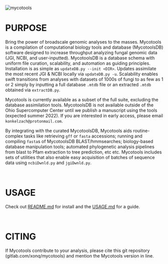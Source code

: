 ![mycotools](https://gitlab.com/xonq/mycotools/-/raw/master/mycotools.png)

# PURPOSE
Bring the power of broadscale genomic analyses to the masses. Mycotools is a compilation of computational biology tools and database (MycotoolsDB) software designed to increase throughput analyzing fungal genomic data (JGI, NCBI, and user-inputted). MycotoolsDB is a database schema with uniform file curation, scalability, and automation as guiding principles. Installation is as simple as `updateDB.py --init <DIR>`. Updates assimilate the most recent JGI & NCBI locally via `updateDB.py -u`. Scalability enables swift transitions from analyses with datasets of 1000s of fungi to as few as 1 or 2 simply by inputting a full database `.mtdb` file or an extracted `.mtdb` obtained via `extractDB.py`. 

Mycotools is currently available as a subset of the full suite, excluding the database assimilation tools. MycotoolsDB is not available outside of the Ohio Supercomputer Center until we publish a manuscript using the tools (expected summer 2022). If you are interested in early access, please email `konkelzach@protonmail.com`.

By integrating with the curated MycotoolsDB, Mycotools aids routine-complex tasks like retrieving `gff` or `fasta` accessions; running and compiling `fasta`s of MycotoolsDB BLAST/hmmsearches; biology-based database manipulation tools; automated phylogenetic analysis pipelines from blast to Pfam extraction to tree prediction, etc etc. Mycotools includes sets of utilities that also enable easy acquisition of batches of sequence data using `ncbiDwnld.py` and `jgiDwnld.py`.

<br />

# USAGE
Check out [README.md](https://gitlab.com/xonq/mycotools/-/tree/master/mycotools) for install and the [USAGE.md](https://gitlab.com/xonq/mycotools/-/blob/master/mycotools/USAGE.md) for a guide. 

<br />

# CITING
If Mycotools contribute to your analysis, please cite this git repository (gitlab.com/xonq/mycotools) and mention the Mycotools version in line.
